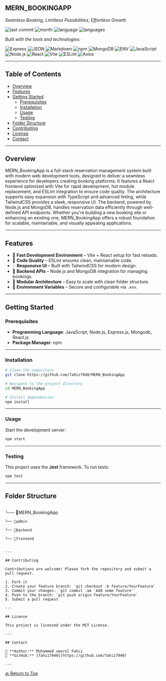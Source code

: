 ## MERN_BOOKINGAPP

_Seamless Booking, Limitless Possibilities, Effortless Growth_

![last commit](https://img.shields.io/github/last-commit/fahiz7940/MERN_BookingApp?label=last%20commit)
![month](https://img.shields.io/badge/month-july-blue)
![language](https://img.shields.io/badge/javascript-70.3%25-yellow)
![languages](https://img.shields.io/badge/languages-2-blue)

_Built with the tools and technologies:_

![Express](https://img.shields.io/badge/Express-black)
![JSON](https://img.shields.io/badge/JSON-black)
![Markdown](https://img.shields.io/badge/Markdown-red)
![npm](https://img.shields.io/badge/npm-red)
![MongoDB](https://img.shields.io/badge/MongoDB-orange)
![ENV](https://img.shields.io/badge/ENV-yellow)
![JavaScript](https://img.shields.io/badge/JavaScript-yellow)
![Node.js](https://img.shields.io/badge/Node%20js-green)
![React](https://img.shields.io/badge/React-blue)
![Vite](https://img.shields.io/badge/Vite-blueviolet)
![ESLint](https://img.shields.io/badge/ESLint-purple)
![Axios](https://img.shields.io/badge/Axios-purple)

---

## Table of Contents

- [Overview](#overview)
- [Features](#features)
- [Getting Started](#getting-started)
  - [Prerequisites](#prerequisites)
  - [Installation](#installation)
  - [Usage](#usage)
  - [Testing](#testing)
- [Folder Structure](#folder-structure)
- [Contributing](#contributing)
- [License](#license)
- [Contact](#contact)

---

## Overview

MERN_BookingApp is a full-stack reservation management system built with modern web development tools, designed to deliver a seamless experience for developers creating booking platforms. It features a React frontend optimized with Vite for rapid development, hot module replacement, and ESLint integration to ensure code quality. The architecture supports easy expansion with TypeScript and advanced linting, while TailwindCSS provides a sleek, responsive UI. The backend, powered by Node.js and MongoDB, handles reservation data efficiently through well-defined API endpoints. Whether you're building a new booking site or enhancing an existing one, MERN_BookingApp offers a robust foundation for scalable, maintainable, and visually appealing applications.  

---

## Features

- 🚀 **Fast Development Environment** – Vite + React setup for fast reloads.
- 🎯 **Code Quality** – ESLint ensures clean, maintainable code.
- 💡 **Responsive UI** – Built with TailwindCSS for modern design.
- 🔌 **Backend APIs** – Node.js and MongoDB integration for managing bookings.
- 🧩 **Modular Architecture** – Easy to scale with clean folder structure.
- 🔐 **Environment Variables** – Secure and configurable via `.env`.

---

## Getting Started

### Prerequisites

- **Programming Language**: JavaScript, Node.js, Express.js, Mongodb, React.js 
- **Package Manager**: npm

---

### Installation

```bash
# Clone the repository
git clone https://github.com/fahiz7940/MERN_BookingApp

# Navigate to the project directory
cd MERN_BookingApp

# Install dependencies
npm install
```

---

### Usage

Start the development server:

```bash
npm start
```

---

### Testing

This project uses the **Jest** framework. To run tests:

```bash
npm test
```

---

## Folder Structure

```
```

└── 📁MERN_BookingApp

    └── 📁admin  
    
    └── 📁backend 
    
    └── 📁frontend
        
```

---

## Contributing

Contributions are welcome! Please fork the repository and submit a pull request.

1. Fork it
2. Create your feature branch: `git checkout -b feature/YourFeature`
3. Commit your changes: `git commit -am 'Add some feature'`
4. Push to the branch: `git push origin feature/YourFeature`
5. Submit a pull request

---

## License

This project is licensed under the MIT License.

---

## Contact

📧 **Author:** Muhammed umarul Fahiz  
🔗 **GitHub:** [fahiz7940](https://github.com/fahiz7940)

---

```
[🔙 Return to Top](#mern-bookingapp)

```


